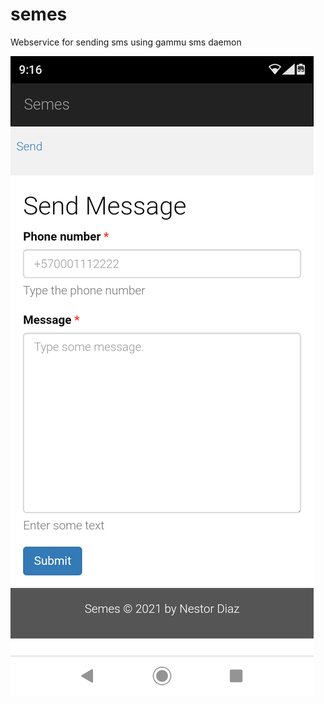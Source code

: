 # semes
Webservice for sending sms using gammu sms daemon

![Send Message](doc/images/send.png?raw=true "Send Message")
